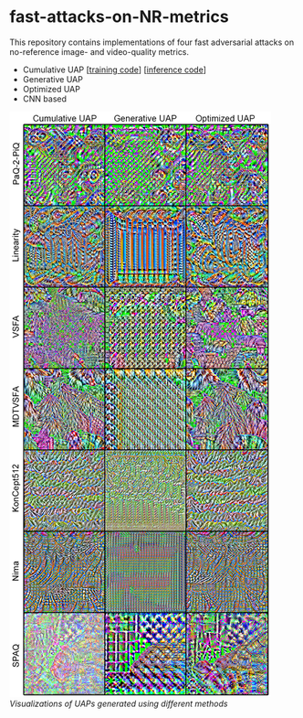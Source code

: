 # fast-attacks-on-NR-metrics

This repository contains implementations of four fast adversarial attacks on no-reference image- and video-quality metrics.

* Cumulative UAP
[[training code](https://github.com/katiashh/fast-attacks-on-NR-metrics/blob/main/Cumulative_UAP_training.ipynb)]
[[inference code](https://github.com/katiashh/fast-attacks-on-NR-metrics/blob/main/UAP_inference.ipynb)]
* Generative UAP
* Optimized UAP
* CNN based

![](./info_ims/vis_all_uaps.png)
*Visualizations of UAPs generated using different methods*
